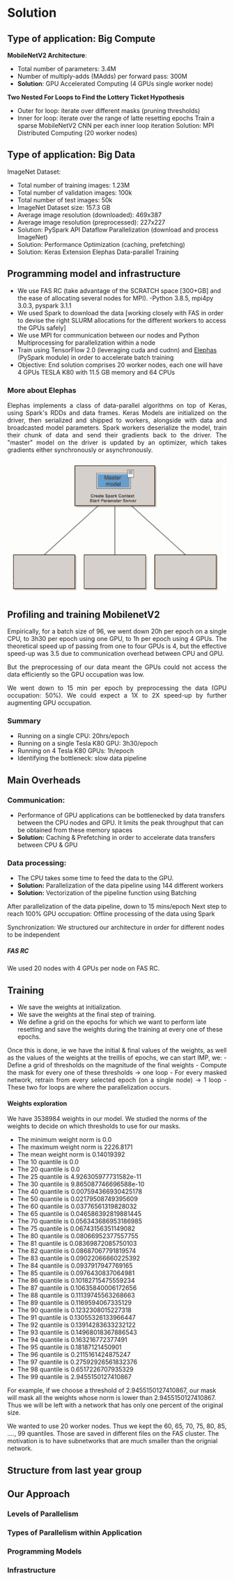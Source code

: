 # Solution


## Type of application: Big Compute

**MobileNetV2 Architecture**: 
- Total number of parameters: 3.4M 
- Number of multiply-adds (MAdds) per forward pass: 300M
- **Solution**: GPU Accelerated Computing (4 GPUs single worker node)

**Two Nested For Loops to Find the Lottery Ticket Hypothesis**
- Outer for loop: iterate over different masks (pruning thresholds)
- Inner for loop: iterate over the range of latte resetting epochs
Train a sparse MobileNetV2 CNN per each inner loop iteration
Solution: MPI Distributed Computing (20 worker nodes)

## Type of application: Big Data

ImageNet Dataset: 
- Total number of training images: 1.23M  
- Total number of validation images: 100k
- Total number of test images: 50k
- ImageNet Dataset size: 157.3 GB
- Average image resolution (downloaded): 469x387
- Average image resolution (preprocessed): 227x227
- Solution: PySpark API Dataflow Parallelization (download and process ImageNet)
- Solution: Performance Optimization (caching, prefetching)
- Solution: Keras Extension Elephas Data-parallel Training

## Programming model and infrastructure

- We use FAS RC (take advantage of the SCRATCH space [300+GB] and the ease of allocating several nodes for MPI). 
-Python 3.8.5, mpi4py 3.0.3, pyspark 3.1.1
- We used Spark to download the data [working closely with FAS in order to devise the right SLURM allocations for the different workers to access the GPUs safely]
- We use MPI for communication between our nodes and Python Multiprocessing for parallelization within a node 
- Train using TensorFlow 2.0 (leveraging cuda and cudnn) and <a href="https://github.com/maxpumperla/elephas">Elephas</a> (PySpark module) in order to accelerate batch training 
- Objective: End solution comprises 20 worker nodes, each one will have 4 GPUs TESLA K80 with 11.5 GB memory and 64 CPUs 

### More about Elephas

<p align="justify"> Elephas implements a class of data-parallel algorithms on top of Keras, using Spark's RDDs and data frames. Keras Models are initialized on the driver, then serialized and shipped to workers, alongside with data and broadcasted model parameters. Spark workers deserialize the model, train their chunk of data and send their gradients back to the driver. The "master" model on the driver is updated by an optimizer, which takes gradients either synchronously or asynchronously. </p> 

![](Elephas.gif)

## Profiling and training MobilenetV2


<p align="justify"> Empirically, for a batch size of 96,  we went down 20h per epoch on a single CPU, to  3h30 per epoch using one GPU, to 1h per epoch using 4 GPUs. The theoretical speed up of passing from one to four GPUs is 4, but the effective speed-up was 3.5 due to communication overhead between CPU and GPU. </p> 

<p align="justify"> But the preprocessing of our data meant the GPUs could not access the data efficiently so the GPU occupation was low. </p>

<p align="justify"> We went down to 15 min per epoch by preprocessing the data (GPU occupation: 50%). We could expect a 1X to 2X speed-up by further augmenting GPU occupation. </p>

### Summary

- Running on a single CPU: 20hrs/epoch
- Running on a single Tesla K80 GPU: 3h30/epoch
- Running on 4 Tesla K80 GPUs: 1h/epoch
- Identifying the bottleneck: slow data pipeline



## Main Overheads

### Communication: 

- Performance of GPU applications can be bottlenecked by data transfers between the CPU nodes and GPU. It limits the peak throughput that can be obtained from these memory spaces
- **Solution:** Caching & Prefetching in order to accelerate data transfers between CPU & GPU

### Data processing: 

- The CPU takes some time to feed the data to the GPU. 
- **Solution:** Parallelization of the data pipeline using 144 different workers
- **Solution:** Vectorization of the pipeline function using Batching
 
After parallelization of the data pipeline, down to 15 mins/epoch 
Next step to reach 100% GPU occupation: Offline processing of the data using Spark

Synchronization: We structured our architecture in order for different nodes to be independent

##### FAS RC

We used 20 nodes with 4 GPUs per node on FAS RC.


## Training

- We save the weights at initialization. 
- We save the weights at the final step of training.
- We define a grid on the epochs for which we want to perform late resetting and save the weights during the training at every one of these epochs.

<p align="justify"> Once this is done, ie we have the initial & final values of the weights, as well as the values of the weights at the treillis of epochs, we can start IMP, we:
- Define a grid of thresholds on the magnitude of the final weights
- Compute the mask for every one of these thresholds -> one loop
- For every masked network, retrain from every selected epoch (on a single node) -> 1 loop
- 
These two for loops are where the parallelization occurs.
 
 #### Weights exploration
 
We have 3538984 weights in our model. We studied the norms of the weights to decide on which thresholds to use for our masks.

- The minimum weight norm is 0.0
- The maximum weight norm is 2226.8171
- The mean weight norm is 0.14019392
- The 10 quantile is 0.0
- The 20 quantile is 0.0
- The 25 quantile is 4.926305977731582e-11
- The 30 quantile is 9.865087746696588e-10
- The 40 quantile is 0.007594366930425178
- The 50 quantile is 0.02179508749395609
- The 60 quantile is 0.03776561319828032
- The 65 quantile is 0.046586392819881445
- The 70 quantile is 0.056343686953186985
- The 75 quantile is 0.06743156351149082
- The 80 quantile is 0.08066952377557755
- The 81 quantile is 0.08369872085750103
- The 82 quantile is 0.08687067791819574
- The 83 quantile is 0.09022066660225392
- The 84 quantile is 0.0937917947769165
- The 85 quantile is 0.0976430837064981
- The 86 quantile is 0.10182715475559234
- The 87 quantile is 0.10635840006172656
- The 88 quantile is 0.11139745563268663
- The 89 quantile is 0.1169594067335129
- The 90 quantile is 0.1232308015227318
- The 91 quantile is 0.13055326133966447
- The 92 quantile is 0.13914283633232122
- The 93 quantile is 0.14968018367886543
- The 94 quantile is 0.163216772377491
- The 95 quantile is 0.18187121450901
- The 96 quantile is 0.2115161424875247
- The 97 quantile is 0.27592926561832376
- The 98 quantile is 0.6517226707935329
- The 99 quantile is 2.9455150127410867

For example, if we choose a threshold of 2.9455150127410867, our mask will mask all the weights whose norm is lower than 2.9455150127410867. Thus we will be left with a network that has only one percent of the original size.

We wanted to use 20 worker nodes. Thus we kept the 60, 65, 70, 75, 80, 85, ...., 99 quantiles. Those are saved in different files on the FAS cluster. The motivation is to have subnetworks that are much smaller than the orignial network. 







## Structure from last year group


## Our Approach
 

### Levels of Parallelism

### Types of Parallelism within Application

### Programming Models

### Infrastructure

